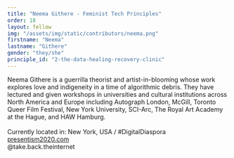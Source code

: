 ```yaml
---
title: "Neema Githere - Feminist Tech Principles"
order: 18
layout: fellow
img: "/assets/img/static/contributors/neema.png"
firstname: "Neema"
lastname: "Githere"
gender: "they/she"
principle_id: "2-the-data-healing-recovery-clinic"
---
```


Neema Githere is a guerrilla theorist and artist-in-blooming whose work explores love and indigeneity in a time of algorithmic debris. They have lectured and given workshops in universities and cultural institutions across North America and Europe including Autograph London, McGill, Toronto Queer Film Festival, New York University, SCI-Arc, The Royal Art Academy at the Hague, and HAW Hamburg.<br>
<br>
Currently located in: New York, USA / #DigitalDiaspora <br>
[presentism2020.com](www.presentism2020.com) <br>
@take.back.theinternet <br>

 
